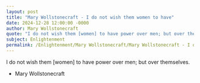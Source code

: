```yaml
---
layout: post
title: "Mary Wollstonecraft - I do not wish them women to have"
date: 2024-12-28 12:00:00 -0000
author: Mary Wollstonecraft
quote: "I do not wish them [women] to have power over men; but over themselves."
subject: Enlightenment
permalink: /Enlightenment/Mary Wollstonecraft/Mary Wollstonecraft - I do not wish them women to have
---
```


I do not wish them [women] to have power over men; but over themselves.

- Mary Wollstonecraft
